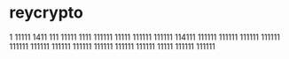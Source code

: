 # reycrypto
1
11111
1411
111
11111
1111
111111
11111
111111
111111
114111
111111
111111
111111
111111
111111
111111
111111
111111
111111
111111
111111
11111
111111
111111
